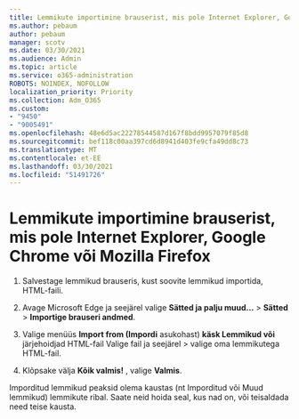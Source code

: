 ```yaml
---
title: Lemmikute importimine brauserist, mis pole Internet Explorer, Google Chrome või Mozilla Firefox
ms.author: pebaum
author: pebaum
manager: scotv
ms.date: 03/30/2021
ms.audience: Admin
ms.topic: article
ms.service: o365-administration
ROBOTS: NOINDEX, NOFOLLOW
localization_priority: Priority
ms.collection: Adm_O365
ms.custom:
- "9450"
- "9005491"
ms.openlocfilehash: 48e6d5ac22278544587d167f8bdd9957079f85d8
ms.sourcegitcommit: bef118c00aa397cd6d8941d403fe9cfa49dd8c73
ms.translationtype: MT
ms.contentlocale: et-EE
ms.lasthandoff: 03/30/2021
ms.locfileid: "51491726"
---
```

# <a name="import-favorites-from-a-browser-other-than-internet-explorer-google-chrome-or-mozilla-firefox"></a>Lemmikute importimine brauserist, mis pole Internet Explorer, Google Chrome või Mozilla Firefox

1. Salvestage lemmikud brauseris, kust soovite lemmikud importida, HTML-faili.

1. Avage Microsoft Edge ja seejärel valige **Sätted ja palju muud...**  >  **Sätted**  >  **Importige brauseri andmed**.

1. Valige menüüs **Import from (Impordi** asukohast) **käsk Lemmikud või** järjehoidjad HTML-fail Valige fail ja seejärel  >  valige oma lemmikutega HTML-fail.

1. Klõpsake välja **Kõik valmis!** , valige **Valmis**.

Imporditud lemmikud peaksid olema kaustas (nt Imporditud või Muud lemmikud) lemmikute ribal. Saate neid hoida seal, kus nad on, või teisaldada need teise kausta.